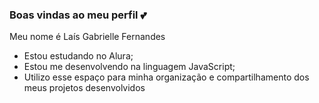 ### Boas vindas ao meu perfil 💕

Meu nome é Laís Gabrielle Fernandes

- Estou estudando no Alura;
- Estou me desenvolvendo na linguagem JavaScript;
- Utilizo esse espaço para minha organização e compartilhamento dos meus projetos desenvolvidos
